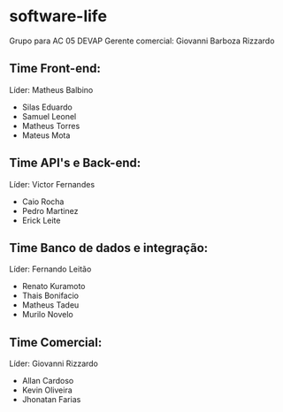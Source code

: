 # software-life
Grupo para AC 05 DEVAP
Gerente comercial: Giovanni Barboza Rizzardo

## Time Front-end:
Líder: Matheus Balbino
 * Silas Eduardo
 * Samuel Leonel
 * Matheus Torres
 * Mateus Mota

## Time API's e Back-end:
Líder: Victor Fernandes
 * Caio Rocha
 * Pedro Martinez
 * Erick Leite
  
## Time Banco de dados e integração:
Líder: Fernando Leitão
 * Renato Kuramoto
 * Thais Bonifacio 
 * Matheus Tadeu
 * Murilo Novelo

## Time Comercial:
Líder: Giovanni Rizzardo
 * Allan Cardoso
 * Kevin Oliveira
 * Jhonatan Farias
